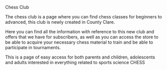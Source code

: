 Chess Club

The chess club is a page where you can find chess classes for beginners to advanced, this club is newly created in County Clare.

Here you can find all the information with reference to this new club and offers that we have for subscribers, as well as you can access the store to be able to acquire your necessary chess material to train and be able to participate in tournaments.

This is a page of easy access for both parents and children, adolescents and adults interested in everything related to sports science CHESS
